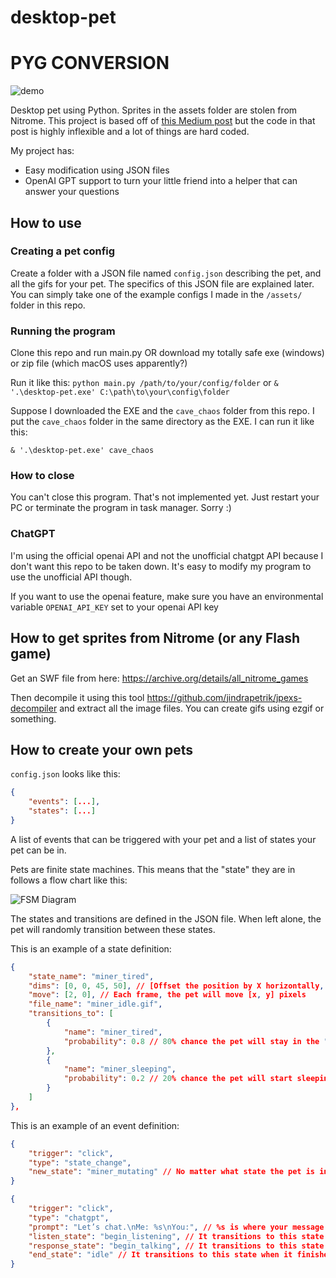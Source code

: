 # desktop-pet

# PYG CONVERSION

![demo](https://i.imgur.com/8kDR9bp.jpg)


Desktop pet using Python. Sprites in the assets folder are stolen from Nitrome. This project is based off of [this Medium post](https://medium.com/analytics-vidhya/create-your-own-desktop-pet-with-python-5b369be18868) but the code in that post is highly inflexible and a lot of things are hard coded.

My project has:

* Easy modification using JSON files
* OpenAI GPT support to turn your little friend into a helper that can answer your questions

## How to use

### Creating a pet config

Create a folder with a JSON file named `config.json` describing the pet, and all the gifs for your pet. The specifics of this JSON file are explained later. You can simply take one of the example configs I made in the `/assets/` folder in this repo.

### Running the program

Clone this repo and run main.py OR download my totally safe exe (windows) or zip file (which macOS uses apparently?)

Run it like this: `python main.py /path/to/your/config/folder` or `& '.\desktop-pet.exe' C:\path\to\your\config\folder`

Suppose I downloaded the EXE and the `cave_chaos` folder from this repo. I put the `cave_chaos` folder in the same directory as the EXE. I can run it like this:

`& '.\desktop-pet.exe' cave_chaos`

### How to close

You can't close this program. That's not implemented yet. Just restart your PC or terminate the program in task manager. Sorry :)

### ChatGPT

I'm using the official openai API and not the unofficial chatgpt API because I don't want this repo to be taken down. It's easy to modify my program to use the unofficial API though.

If you want to use the openai feature, make sure you have an environmental variable `OPENAI_API_KEY` set to your openai API key

## How to get sprites from Nitrome (or any Flash game)

Get an SWF file from here:
https://archive.org/details/all_nitrome_games

Then decompile it using this tool
https://github.com/jindrapetrik/jpexs-decompiler
and extract all the image files. You can create gifs using ezgif or something.

## How to create your own pets

`config.json` looks like this:

```json
{
    "events": [...],
    "states": [...]
}
```

A list of events that can be triggered with your pet and a list of states your pet can be in.

Pets are finite state machines. This means that the "state" they are in follows a flow chart like this:

![FSM Diagram](doc/fsm.jpg)

The states and transitions are defined in the JSON file. When left alone, the pet will randomly transition between these states.

This is an example of a state definition:

```json
{
    "state_name": "miner_tired",
    "dims": [0, 0, 45, 50], // [Offset the position by X horizontally, offset the position by X horizontally, width of the gif, height of the gif]
    "move": [2, 0], // Each frame, the pet will move [x, y] pixels
    "file_name": "miner_idle.gif",
    "transitions_to": [
        {
            "name": "miner_tired",
            "probability": 0.8 // 80% chance the pet will stay in the "tired" state every time the gif plays
        },
        {
            "name": "miner_sleeping",
            "probability": 0.2 // 20% chance the pet will start sleeping while being in the "tired" state
        }
    ]
},
```

This is an example of an event definition:

```json
{
    "trigger": "click",
    "type": "state_change",
    "new_state": "miner_mutating" // No matter what state the pet is in, when you click on it, it will forcibly change its state to "mutating"
}
```

```json
{
    "trigger": "click",
    "type": "chatgpt",
    "prompt": "Let’s chat.\nMe: %s\nYou:", // %s is where your message will be inserted
    "listen_state": "begin_listening", // It transitions to this state when you click on it
    "response_state": "begin_talking", // It transitions to this state when it starts talking
    "end_state": "idle" // It transitions to this state when it finishes talking
}
```
